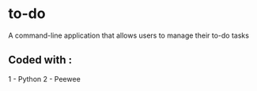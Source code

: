 # to-do
A command-line application that allows users to manage their to-do tasks
## Coded with : 
1 - Python
2 - Peewee